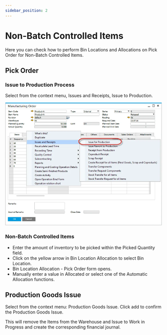 ```yaml
---
sidebar_position: 2
---
```


# Non-Batch Controlled Items

Here you can check how to perform Bin Locations and Allocations on Pick Order for Non-Batch Controlled Items.

## Pick Order

### Issue to Production Process

Select from the context menu, Issues and Receipts, Issue to Production.

![Issue for production](./media/non-batch-controlled-items/issue-for-production.webp)

### Non-Batch Controlled Items

- Enter the amount of inventory to be picked within the Picked Quantity field.
- Click on the yellow arrow in Bin Location Allocation to select Bin Location.
- Bin Location Allocation - Pick Order form opens.
- Manually enter a value in Allocated or select one of the Automatic Allocation functions.

## Production Goods Issue

Select from the context menu: Production Goods Issue. Click add to confirm the Production Goods Issue.

This will remove the Items from the Warehouse and Issue to Work in Progress and create the corresponding financial journal.
